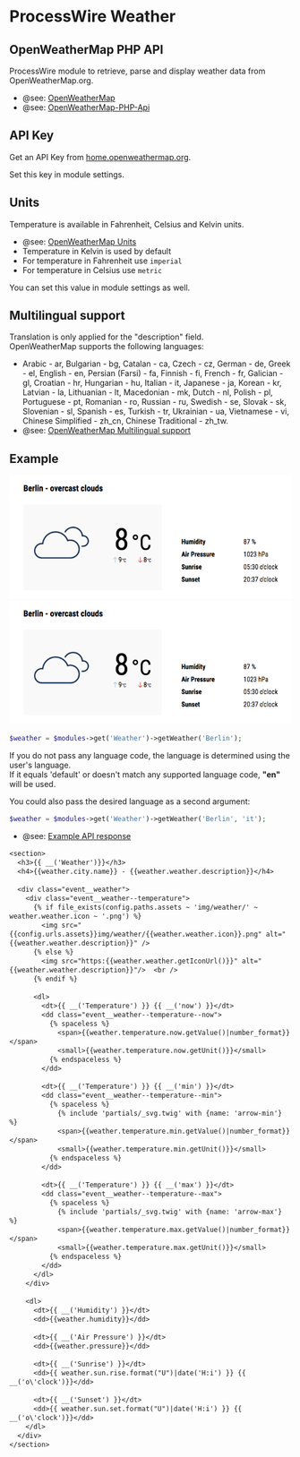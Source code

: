 # ProcessWire Weather

## OpenWeatherMap PHP API

ProcessWire module to retrieve, parse and display weather data from OpenWeatherMap.org.

- @see: [OpenWeatherMap](https://www.openweathermap.org/)
- @see: [OpenWeatherMap-PHP-Api](https://github.com/cmfcmf/OpenWeatherMap-PHP-Api)

## API Key

Get an API Key from [home.openweathermap.org](https://home.openweathermap.org/).

Set this key in module settings.

## Units

Temperature is available in Fahrenheit, Celsius and Kelvin units.

- @see: [OpenWeatherMap Units](http://openweathermap.org/current#data)
- Temperature in Kelvin is used by default
- For temperature in Fahrenheit use `imperial`
- For temperature in Celsius use `metric`

You can set this value in module settings as well.

## Multilingual support

Translation is only applied for the "description" field.  
OpenWeatherMap supports the following languages:

- Arabic - ar, Bulgarian - bg, Catalan - ca, Czech - cz, German - de, Greek - el, English - en, Persian (Farsi) - fa, Finnish - fi, French - fr, Galician - gl, Croatian - hr, Hungarian - hu, Italian - it, Japanese - ja, Korean - kr, Latvian - la, Lithuanian - lt, Macedonian - mk, Dutch - nl, Polish - pl, Portuguese - pt, Romanian - ro, Russian - ru, Swedish - se, Slovak - sk, Slovenian - sl, Spanish - es, Turkish - tr, Ukrainian - ua, Vietnamese - vi, Chinese Simplified - zh_cn, Chinese Traditional - zh_tw.
- @see: [OpenWeatherMap Multilingual support](http://openweathermap.org/current#multi)

## Example

![Example Output](https://raw.githubusercontent.com/justb3a/processwire-owmweather/master/screen.png)
![Example Output](https://raw.githubusercontent.com/justb3a/processwire-owmweather/master/screen.png)

```php
$weather = $modules->get('Weather')->getWeather('Berlin');
```

If you do not pass any language code, the language is determined using the user's language.  
If it equals 'default' or doesn't match any supported language code, **"en"** will be used.

You could also pass the desired language as a second argument:

```php
$weather = $modules->get('Weather')->getWeather('Berlin', 'it');
```

- @see: [Example API response](https://openweathermap.org/weather-data)

```twig
<section>
  <h3>{{ __('Weather')}}</h3>
  <h4>{{weather.city.name}} - {{weather.weather.description}}</h4>

  <div class="event__weather">
    <div class="event__weather--temperature">
      {% if file_exists(config.paths.assets ~ 'img/weather/' ~ weather.weather.icon ~ '.png') %}
        <img src="{{config.urls.assets}}img/weather/{{weather.weather.icon}}.png" alt="{{weather.weather.description}}" />
      {% else %}
        <img src="https:{{weather.weather.getIconUrl()}}" alt="{{weather.weather.description}}"/>  <br />
      {% endif %}

      <dl>
        <dt>{{ __('Temperature') }} {{ __('now') }}</dt>
        <dd class="event__weather--temperature--now">
          {% spaceless %}
            <span>{{weather.temperature.now.getValue()|number_format}}</span>
            <small>{{weather.temperature.now.getUnit()}}</small>
          {% endspaceless %}
        </dd>

        <dt>{{ __('Temperature') }} {{ __('min') }}</dt>
        <dd class="event__weather--temperature--min">
          {% spaceless %}
            {% include 'partials/_svg.twig' with {name: 'arrow-min'} %}
            <span>{{weather.temperature.min.getValue()|number_format}}</span>
            <small>{{weather.temperature.min.getUnit()}}</small>
          {% endspaceless %}
        </dd>

        <dt>{{ __('Temperature') }} {{ __('max') }}</dt>
        <dd class="event__weather--temperature--max">
          {% spaceless %}
            {% include 'partials/_svg.twig' with {name: 'arrow-max'} %}
            <span>{{weather.temperature.max.getValue()|number_format}}</span>
            <small>{{weather.temperature.max.getUnit()}}</small>
          {% endspaceless %}
        </dd>
      </dl>
    </div>

    <dl>
      <dt>{{ __('Humidity') }}</dt>
      <dd>{{weather.humidity}}</dd>

      <dt>{{ __('Air Pressure') }}</dt>
      <dd>{{weather.pressure}}</dd>

      <dt>{{ __('Sunrise') }}</dt>
      <dd>{{ weather.sun.rise.format("U")|date('H:i') }} {{ __('o\'clock')}}</dd>

      <dt>{{ __('Sunset') }}</dt>
      <dd>{{ weather.sun.set.format("U")|date('H:i') }} {{ __('o\'clock')}}</dd>
    </dl>
  </div>
</section>
```
